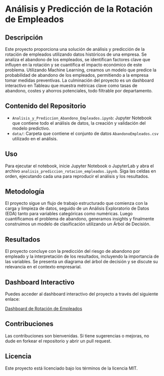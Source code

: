 
# Análisis y Predicción de la Rotación de Empleados

## Descripción
Este proyecto proporciona una solución de análisis y predicción de la rotación de empleados utilizando datos históricos de una empresa. Se analiza el abandono de los empleados, se identifican factores clave que influyen en la rotación y se cuantifica el impacto económico de este problema. Utilizando Machine Learning, creamos un modelo que predice la probabilidad de abandono de los empleados, permitiendo a la empresa tomar medidas preventivas. La culminación del proyecto es un dashboard interactivo en Tableau que muestra métricas clave como tasas de abandono, costes y ahorros potenciales, todo filtrable por departamento.

## Contenido del Repositorio
- `Analisis_y_Prediccion_Abandono_Empleados.ipynb`: Jupyter Notebook que contiene todo el análisis de datos, la creación y validación del modelo predictivo.
- `data/`: Carpeta que contiene el conjunto de datos `AbandonoEmpleados.csv` utilizado en el análisis.

## Uso
Para ejecutar el notebook, inicie Jupyter Notebook o JupyterLab y abra el archivo `analisis_prediccion_rotacion_empleados.ipynb`. Siga las celdas en orden, ejecutando cada una para reproducir el análisis y los resultados.

## Metodología
El proyecto sigue un flujo de trabajo estructurado que comienza con la carga y limpieza de datos, seguido de un Análisis Exploratorio de Datos (EDA) tanto para variables categóricas como numéricas. Luego cuantificamos el problema de abandono, generamos insights y finalmente construimos un modelo de clasificación utilizando un Árbol de Decisión.

## Resultados
El proyecto concluye con la predicción del riesgo de abandono por empleado y la interpretación de los resultados, incluyendo la importancia de las variables. Se presenta un diagrama del árbol de decisión y se discute su relevancia en el contexto empresarial.

## Dashboard Interactivo
Puedes acceder al dashboard interactivo del proyecto a través del siguiente enlace:

[Dashboard de Rotación de Empleados](https://public.tableau.com/app/profile/roberto.ruiz7263/viz/PracticaDashboard_17112864386510/Dashboard)

## Contribuciones
Las contribuciones son bienvenidas. Si tiene sugerencias o mejoras, no dude en forkear el repositorio y abrir un pull request.

## Licencia
Este proyecto está licenciado bajo los términos de la licencia MIT.
